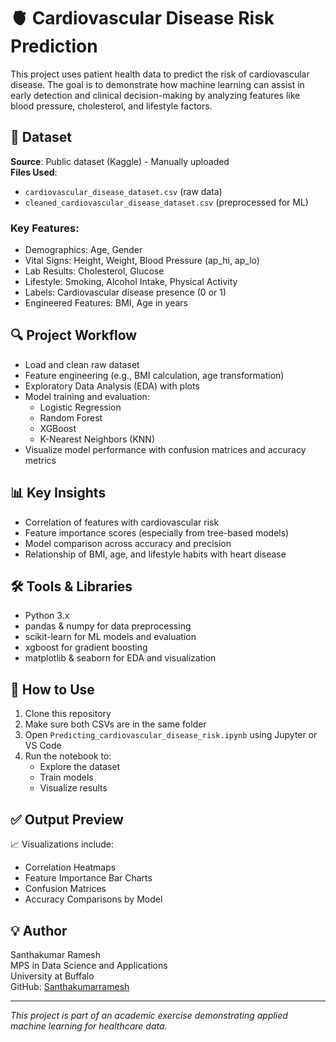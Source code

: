 # 🫀 Cardiovascular Disease Risk Prediction
This project uses patient health data to predict the risk of cardiovascular disease. The goal is to demonstrate how machine learning can assist in early detection and clinical decision-making by analyzing features like blood pressure, cholesterol, and lifestyle factors.

## 📁 Dataset
**Source**: Public dataset (Kaggle) - Manually uploaded  
**Files Used**:
- `cardiovascular_disease_dataset.csv` (raw data)
- `cleaned_cardiovascular_disease_dataset.csv` (preprocessed for ML)

### Key Features:
- Demographics: Age, Gender
- Vital Signs: Height, Weight, Blood Pressure (ap_hi, ap_lo)
- Lab Results: Cholesterol, Glucose
- Lifestyle: Smoking, Alcohol Intake, Physical Activity
- Labels: Cardiovascular disease presence (0 or 1)
- Engineered Features: BMI, Age in years

## 🔍 Project Workflow
- Load and clean raw dataset
- Feature engineering (e.g., BMI calculation, age transformation)
- Exploratory Data Analysis (EDA) with plots
- Model training and evaluation:
  - Logistic Regression
  - Random Forest
  - XGBoost
  - K-Nearest Neighbors (KNN)
- Visualize model performance with confusion matrices and accuracy metrics

## 📊 Key Insights
- Correlation of features with cardiovascular risk
- Feature importance scores (especially from tree-based models)
- Model comparison across accuracy and precision
- Relationship of BMI, age, and lifestyle habits with heart disease

## 🛠 Tools & Libraries
- Python 3.x
- pandas & numpy for data preprocessing
- scikit-learn for ML models and evaluation
- xgboost for gradient boosting
- matplotlib & seaborn for EDA and visualization

## 🧠 How to Use
1. Clone this repository
2. Make sure both CSVs are in the same folder
3. Open `Predicting_cardiovascular_disease_risk.ipynb` using Jupyter or VS Code
4. Run the notebook to:
   - Explore the dataset
   - Train models
   - Visualize results

## ✅ Output Preview
📈 Visualizations include:
- Correlation Heatmaps
- Feature Importance Bar Charts
- Confusion Matrices
- Accuracy Comparisons by Model

## 💡 Author
Santhakumar Ramesh  
MPS in Data Science and Applications  
University at Buffalo  
GitHub: [Santhakumarramesh](https://github.com/Santhakumarramesh)

---

*This project is part of an academic exercise demonstrating applied machine learning for healthcare data.*
